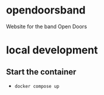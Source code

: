 # opendoorsband
Website for the band Open Doors

# local development

## Start the container

- `docker compose up`